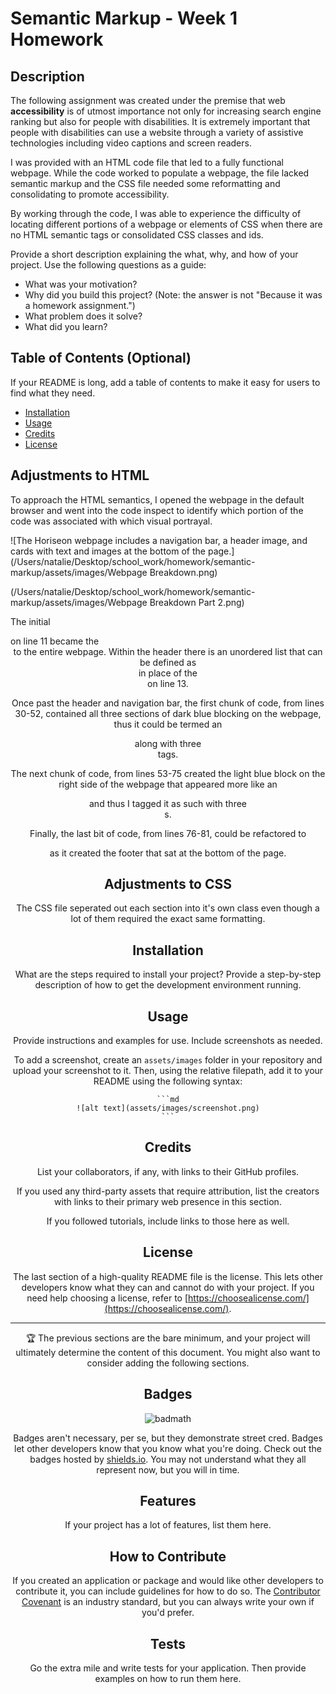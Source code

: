 # Semantic Markup - Week 1 Homework

## Description

The following assignment was created under the premise that web **accessibility** is of utmost importance not only for increasing search engine ranking but also for people with disabilities. It is extremely important that people with disabilities can use a website through a variety of assistive technologies including video captions and screen readers.

I was provided with an HTML code file that led to a fully functional webpage. While the code worked to populate a webpage, the file lacked semantic markup and the CSS file needed some reformatting and consolidating to promote accessibility. 

By working through the code, I was able to experience the difficulty of locating different portions of a webpage or elements of CSS when there are no HTML semantic tags or consolidated CSS classes and ids. 

Provide a short description explaining the what, why, and how of your project. Use the following questions as a guide:

- What was your motivation?
- Why did you build this project? (Note: the answer is not "Because it was a homework assignment.")
- What problem does it solve?
- What did you learn?

## Table of Contents (Optional)

If your README is long, add a table of contents to make it easy for users to find what they need.

- [Installation](#installation)
- [Usage](#usage)
- [Credits](#credits)
- [License](#license)

## Adjustments to HTML

To approach the HTML semantics, I opened the webpage in the default browser and went into the code inspect to identify which portion of the code was associated with which visual portrayal. 

![The Horiseon webpage includes a navigation bar, a header image, and cards with text and images at the bottom of the page.](/Users/natalie/Desktop/school_work/homework/semantic-markup/assets/images/Webpage Breakdown.png)

(/Users/natalie/Desktop/school_work/homework/semantic-markup/assets/images/Webpage Breakdown Part 2.png) 

The initial <div> on line 11 became the <header> to the entire webpage. Within the header there is an unordered list that can be defined as <nav> in place of the <div> on line 13.

Once past the header and navigation bar, the first chunk of code, from lines 30-52, contained all three sections of dark blue blocking on the webpage, thus it could be termed an <article> along with three <section> tags. 

The next chunk of code, from lines 53-75 created the light blue block on the right side of the webpage that appeared more like an <aside> and thus I tagged it as such with three <section>s. 

Finally, the last bit of code, from lines 76-81, could be refactored to <footer> as it created the footer that sat at the bottom of the page. 

## Adjustments to CSS

The CSS file seperated out each section into it's own class even though a lot of them required the exact same formatting.  


## Installation

What are the steps required to install your project? Provide a step-by-step description of how to get the development environment running.

## Usage

Provide instructions and examples for use. Include screenshots as needed.

To add a screenshot, create an `assets/images` folder in your repository and upload your screenshot to it. Then, using the relative filepath, add it to your README using the following syntax:

    ```md
    ![alt text](assets/images/screenshot.png)
    ```

## Credits

List your collaborators, if any, with links to their GitHub profiles.

If you used any third-party assets that require attribution, list the creators with links to their primary web presence in this section.

If you followed tutorials, include links to those here as well.

## License

The last section of a high-quality README file is the license. This lets other developers know what they can and cannot do with your project. If you need help choosing a license, refer to [https://choosealicense.com/](https://choosealicense.com/).

---

🏆 The previous sections are the bare minimum, and your project will ultimately determine the content of this document. You might also want to consider adding the following sections.

## Badges

![badmath](https://img.shields.io/github/languages/top/lernantino/badmath)

Badges aren't necessary, per se, but they demonstrate street cred. Badges let other developers know that you know what you're doing. Check out the badges hosted by [shields.io](https://shields.io/). You may not understand what they all represent now, but you will in time.

## Features

If your project has a lot of features, list them here.

## How to Contribute

If you created an application or package and would like other developers to contribute it, you can include guidelines for how to do so. The [Contributor Covenant](https://www.contributor-covenant.org/) is an industry standard, but you can always write your own if you'd prefer.

## Tests

Go the extra mile and write tests for your application. Then provide examples on how to run them here.